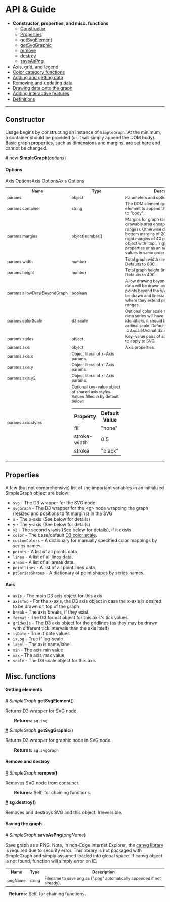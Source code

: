 # API & Guide #

* **Constructor, properties, and misc. functions**
  * [Constructor](#constructor)
  * [Properties](#properties)
  * [getSvgElement](#a-getsvgelement)
  * [getSvgGraphic](#a-getsvggraphic)
  * [remove](#a-remove)
  * [destroy](#a-destroy)
  * [saveAsPng](#a-savegraphaspng)
* [Axis, grid, and legend](./axis-grid-legend.md)
* [Color category functions](./color.md)
* [Adding and getting data](./add-data.md)
* [Removing and updating data](./mod-data.md)
* [Drawing data onto the graph](./draw.md)
* [Adding interactive features](./interactivity.md)
* [Definitions](./defs.md)

----------


## Constructor ##

Usage begins by constructing an instance of `SimpleGraph`. At the minimum, a container should be provided (or it will simply append the DOM body). Basic graph properties, such as dimensions and margins, are set here and cannot be changed.

<a name="a-simplegraph" href="#a-simplegraph">#</a>
new **SimpleGraph**(*options*)

#### Options ####

<table style="font-size:0.9em;">
  <tbody>
    <tr>
      <th>Name</th><th>Type</th><th>Description</th>
    </tr>
    <tr>
      <td>params</td><td>object</td><td>Parameters and options.</td>
    </tr>
    <tr>
      <td>params.container</td><td>string</td><td>The DOM element query/selector to the element to append the graph to. Defaults to "body".</td>
    </tr>
    <tr>
      <td>params.margins</td><td>object|number[]</td><td>Margins for graph (as defined by drawable area encapsulated by axes ranges). Otherwise defaults to top and bottom margins of 20 pixels and left and right margins of 40 pixels. Provide as object with `top`, `right`, `bottom`, `left` properties or as an array with those values in same order.</td>
    </tr>
    <tr>
      <td>params.width</td><td>number</td><td>Total graph width (including margins). Defaults to 600.</td>
    </tr>
    <tr>
      <td>params.height</td><td>number</td><td>Total graph height (including margins). Defaults to 400.</td>
    </tr>
    <tr>
      <td>params.allowDrawBeyondGraph</td><td>boolean</td><td>Allow drawing beyond graph. If true, all data will be drawn as supplied. If false, points beyond the x/y-axis range will not be drawn and lines/areas will be cut off where they extend past the x/y-axis ranges.</td>
    </tr>
    <tr>
      <td>params.colorScale</td><td>d3.scale</td><td> Optional color scale to use with data. If data series will have non-numeric identifiers, it should be a categorical or ordinal scale. Defaults to `d3.scaleOrdinal(d3.schemeCategory10)`.</td>
    </tr>
    <tr>
      <td>params.styles</td><td>object</td><td>Key-value pairs of additional CSS styles to apply to SVG.</td>
    </tr>
    <tr>
      <td>params.axis</td><td>object</td><td>Axis properties.</td>
    </tr>
    <tr>
      <td>params.axis.x</td><a href="./defs.md#axis-params">Axis Options</a></td><td>Object literal of x-Axis params.</td>
    </tr>
    <tr>
      <td>params.axis.y</td><a href="./defs.md#axis-params">Axis Options</a></td><td>Object literal of x-Axis params.</td>
    </tr>
    <tr>
      <td>params.axis.y2</td><a href="./defs.md#axis-params">Axis Options</a></td><td>Object literal of x-Axis params.</td>
    </tr>
    <tr>
      <td>params.axis.styles</td>
      <td>
        Optional key-value object of shared axis styles. Values filled in by default below:
        <table>
          <tr><th>Property</th><th>Default Value</th></tr>
          <tr><td>fill</td><td>"none"</td></tr>
          <tr><td>stroke-width</td><td>0.5</td></tr>
          <tr><td>stroke</td><td>"black"</td></tr>
        </table>
      </td>
    </tr>
  </tbody>
</table>


## Properties ##

A few (but not comprehensive) list of the important variables in an initialized SimpleGraph object are below:

* `svg` - The D3 wrapper for the SVG node
* `svgGraph` - The D3 wrapper for the \<g\> node wrapping the graph (resized and positions to fit margins) in the SVG
* `x` - The x-axis (See below for details)
* `y` - The y-axis (See below for details)
* `y2` - The second y-axis (See below for details), if it exists
* `color` - The base/default [D3 color scale](https://github.com/d3/d3-scale-chromatic).
* `customColors` - A dictionary for manually specified color mappings by series names.
* `points` - A list of all points data.
* `lines` - A list of all lines data.
* `areas` - A list of all areas data.
* `pointlines` - A list of all point lines data.
* `ptSeriesShapes` - A dictionary of point shapes by series names.

#### Axis ####

* `axis` - The main D3 axis object for this axis
* `axisTwo` - For the x-axis, the D3 axis object in case the x-axis is desired to be drawn on top of the graph
* `break` - The axis breaks, if they exist
* `format` - The D3 format object for this axis's tick values
* `gridAxis` - The D3 axis object for the gridlines (as they may be drawn with different tick intervals than the axis itself)
* `isDate` - True if date values
* `isLog` - True if log-scale 
* `label` - The axis name/label
* `min` - The axis min value
* `max` - The axis max value
* `scale` - The D3 scale object for this axis

## Misc. functions ##

#### Getting elements ####

<a name="a-getsvgelement" href="#a-getsvgelement">#</a> *SimpleGraph*.**getSvgElement**()

Returns D3 wrapper for SVG node.

&nbsp; &nbsp; &nbsp; &nbsp;**Returns:** `sg.svg`

<a name="a-getsvggraphic" href="#a-getsvggraphic">#</a> *SimpleGraph*.**getSvgGraphic**()

Returns D3 wrapper for graphic node in SVG node.

&nbsp; &nbsp; &nbsp; &nbsp;**Returns:** `sg.svgGraph`

#### Remove and destroy ####

<a name="a-remove" href="#a-remove">#</a> *SimpleGraph*.**remove()**

Removes SVG node from container.

&nbsp; &nbsp; &nbsp; &nbsp;**Returns:** Self, for chaining functions.

<a name="a-destory" href="#a-destory">#</a> **sg.destroy()**

Removes and destroys SVG and this object. Irreversible.

#### Saving the graph ####

<a name="a-saveaspng" href="#a-saveaspng">#</a> *SimpleGraph*.**saveAsPng**(*pngName*)

Save graph as a PNG. Note, in non-Edge Internet Explorer, the [canvg library](https://github.com/canvg/canvg) is required due to security error. This library is not  packaged with SimpleGraph and simply assumed loaded into global space. If canvg object is not found, function will simply error on IE.

<table style="font-size:0.9em;">
  <tbody>
    <tr>
      <th>Name</th><th>Type</th><th>Description</th>
    </tr>
    <tr>
      <td>pngName</td><td>string</td><td>Filename to save png as (".png" automatically appended if not already).</td>
    </tr>
  </tbody>
</table>

&nbsp; &nbsp;**Returns:** Self, for chaining functions.
